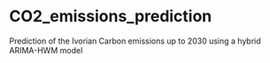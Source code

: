 # CO2_emissions_prediction
Prediction of the Ivorian Carbon emissions up to 2030 using a hybrid ARIMA-HWM model
